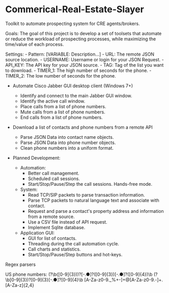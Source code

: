 # Commerical-Real-Estate-Slayer
Toolkit to automate prospecting system for CRE agents/brokers.

Goals: The goal of this project is to develop a set of toolsets that automate or reduce the workload of prospecting processes, while maximizing the time/value of each process.  


Settings:
    - Pattern: [VARIABLE: Description...]
    - URL: The remote JSON source location.
    - USERNAME: Username or login for your JSON Request.
    - API_KEY: The API key for your JSON source.
    - TAG: Tag of the list you want to download. 
    - TIMER_1: The high number of seconds for the phone.
    - TIMER_2: The low number of seconds for the phone.


- Automate Cisco Jabber GUI desktop client (Windows 7+)
    - Identify and connect to the main Jabber GUI window.
    - Identify the active call window.
    - Place calls from a list of phone numbers. 
    - Mute calls from a list of phone numbers.
    - End calls from a list of phone numbers.
    
- Download a list of contacts and phone numbers from a remote API
    - Parse JSON Data into contact name objects. 
    - Parse JSON Data into phone number objects.
    - Clean phone numbers into a uniform format. 

- Planned Development:
  - Automation:
    - Better call management.
    - Scheduled call sessions.
    - Start/Stop/Pause/Step the call sessions.  Hands-free mode. 
  - System:
    - Read TCP/SIP packets to parse transaction information.
    - Parse TCP packets to natural language text and associate with contact.
    - Request and parse a contact's property address and information from a remote source.
    - Use a CSV file instead of API request.
    - Implement Sqlite database.  
  - Application GUI:
    - GUI for list of contacts.
    - Threading during the call automation cycle.
    - Call charts and statistics. 
    - Start/Stop/Pause/Step buttons and hot-keys. 


Regex parsers

US phone numbers:
\(?\b([0-9]{3})\)?[-.●]?([0-9]{3})[-.●]?([0-9]{4})\b
\(?\b[0-9]{3})\?[0-9]{3}[-.●]?[0-9]{4}\b
[A-Za-z0-9._%+-]+@[A-Za-z0-9.-]+\.[A-Za-z]{2,4}

